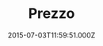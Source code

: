 ---
date: 2015-07-03T11:59:51.000Z
title: Prezzo
latitude: 52.03821524999999
longitude: 0.729336
category: checkin
---